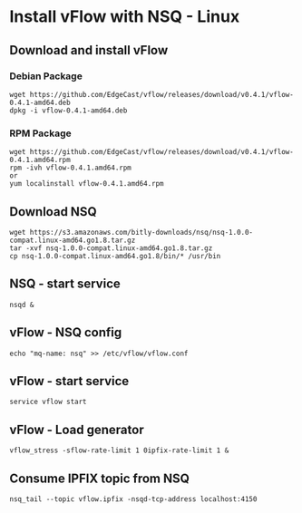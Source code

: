 # Install vFlow with NSQ - Linux

## Download and install vFlow 
### Debian Package
``` 
wget https://github.com/EdgeCast/vflow/releases/download/v0.4.1/vflow-0.4.1-amd64.deb
dpkg -i vflow-0.4.1-amd64.deb
```
### RPM Package
```
wget https://github.com/EdgeCast/vflow/releases/download/v0.4.1/vflow-0.4.1.amd64.rpm
rpm -ivh vflow-0.4.1.amd64.rpm 
or
yum localinstall vflow-0.4.1.amd64.rpm
```

## Download NSQ
```
wget https://s3.amazonaws.com/bitly-downloads/nsq/nsq-1.0.0-compat.linux-amd64.go1.8.tar.gz
tar -xvf nsq-1.0.0-compat.linux-amd64.go1.8.tar.gz
cp nsq-1.0.0-compat.linux-amd64.go1.8/bin/* /usr/bin
```
## NSQ - start service

```
nsqd &
```

## vFlow - NSQ config
```
echo "mq-name: nsq" >> /etc/vflow/vflow.conf
```

## vFlow - start service
```
service vflow start
```

## vFlow - Load generator
```
vflow_stress -sflow-rate-limit 1 0ipfix-rate-limit 1 &
```
## Consume IPFIX topic from NSQ
```
nsq_tail --topic vflow.ipfix -nsqd-tcp-address localhost:4150
```




